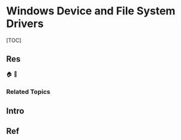 # Windows Device and File System Drivers

[TOC]



## Res
🏠 
🚧 


### Related Topics



## Intro



## Ref
